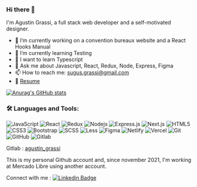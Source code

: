 ### Hi there 👋

I'm Agustin Grassi, a full stack web developer and a self-motivated designer.

- 🔭  I’m currently working on a convention bureaux website and a React Hooks Manual
- 🌱  I’m currently learning Testing
- 🔮  I want to learn Typescript
- 💬  Ask me about Javascript, React, Redux, Node, Express, Figma
- 📫  How to reach me: sugus.grassi@gmail.com
- 📝  [Resume](https://sugusgrassi.s3-sa-east-1.amazonaws.com/cv/cv-ag-webdev.pdf)

[![Anurag's GitHub stats](https://github-readme-stats.vercel.app/api?username=sugusgrassi&theme=algolia&show_icons=true)](https://github.com/anuraghazra/github-readme-stats)


### 🛠️ Languages and Tools:

![JavaScript](https://img.shields.io/badge/-JavaScript-black?style=flat-square&logo=javascript)
![React](https://img.shields.io/badge/-React-black?style=flat-square&logo=react)
![Redux](https://img.shields.io/badge/-Redux-black?style=flat-square&logo=Redux)
![Nodejs](https://img.shields.io/badge/-Nodejs-black?style=flat-square&logo=Node.js)
![Express.js](https://img.shields.io/badge/-Express-black?style=flat-square&logo=expressjs)
![Next.js](https://img.shields.io/badge/-Next-black?style=flat-square&logo=Next.js)
![HTML5](https://img.shields.io/badge/-HTML5-black?style=flat-square&logo=html5&logoColor=white)
![CSS3](https://img.shields.io/badge/-CSS3-black?style=flat-square&logo=css3)
![Bootstrap](https://img.shields.io/badge/-Bootstrap-black?style=flat-square&logo=bootstrap)
![SCSS](https://img.shields.io/badge/-SCSS-black?style=flat-square&logo=SASS)
![Less](https://img.shields.io/badge/-Less-black?style=flat-square&logo=less)
![Figma](https://img.shields.io/badge/-Figma-black?style=flat-square&logo=figma)
![Netlify](https://img.shields.io/badge/-Netlify-black?style=flat-square&logo=netlify)
![Vercel](https://img.shields.io/badge/-Vercel-black?style=flat-square&logo=vercel)
![Git](https://img.shields.io/badge/-Git-black?style=flat-square&logo=git)
![GitHub](https://img.shields.io/badge/-GitHub-black?style=flat-square&logo=github)
![Gitlab](https://img.shields.io/badge/-Gitlab-black?style=flat-square&logo=gitlab)

Gitlab : [agustin_grassi](https://gitlab.com/sugus.grassi)

This is my personal Github account and, since november 2021, I'm working at Mercado Libre using another account.

Connect with me : [![Linkedin Badge](https://img.shields.io/badge/-Agustin_Grassi-blue?style=flat-square&logo=Linkedin&logoColor=white&link=https://www.linkedin.com/in/aman-atg/)](https://www.linkedin.com/in/agustin-grassi/)
